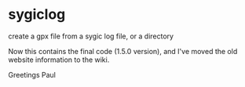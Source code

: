 sygiclog
========

create a gpx file from a sygic log file, or a directory

Now this contains the final code (1.5.0 version), and I've moved the old website information to the wiki.

Greetings Paul
